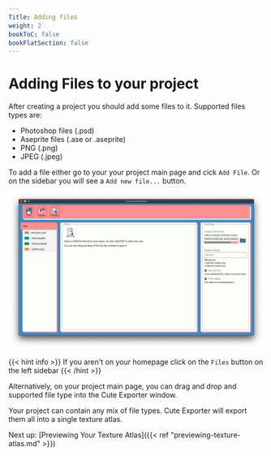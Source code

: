 ```yaml
---
Title: Adding files
weight: 2
bookToC: false
bookFlatSection: false
---
```


# Adding Files to your project

After creating a project you should add some files to it.
Supported files types are:
* Photoshop files (.psd)
* Aseprite files (.ase or .aseprite)
* PNG (.png)
* JPEG (.jpeg)

 To add a file either go to your your project main page and cick `Add File`. Or on the sidebar you will see a `Add new file...` button.

![Showing a screenshot of the `Add File` Button](/docs/img/add-file-screenshot.png)
 
{{< hint info >}}
If you aren't on your homepage click on the `Files` button on the left sidebar
{{< /hint >}}
 
Alternatively, on your project main page, you can drag and drop and supported file type into the Cute Exporter window.

Your project can contain any mix of file types. Cute Exporter will export them all into a single texture atlas.

Next up: [Previewing Your Texture Atlas]({{< ref "previewing-texture-atlas.md" >}})